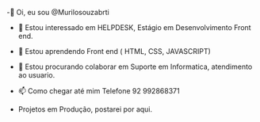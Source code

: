 -👋 Oi, eu sou @Murilosouzabrti
- 👀 Estou interessado em HELPDESK, Estágio em Desenvolvimento Front end.
- 🌱 Estou aprendendo Front end ( HTML, CSS, JAVASCRIPT)
- 💞️ Estou procurando colaborar em Suporte em Informatica, atendimento ao usuario.
- 📫 Como chegar até mim Telefone 92 992868371 

-    Projetos em Produção, postarei por aqui.

